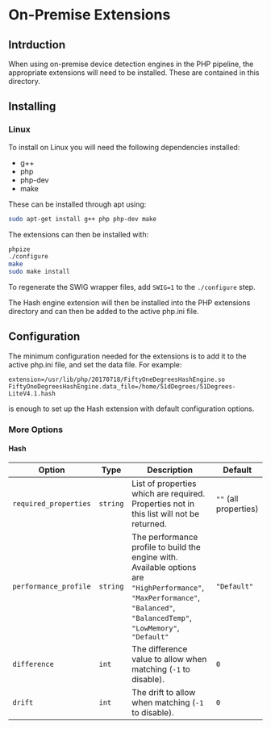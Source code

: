 # On-Premise Extensions

## Intrduction

When using on-premise device detection engines in the PHP pipeline, the appropriate extensions will need to be installed. These are contained in this directory.

## Installing

### Linux

To install on Linux you will need the following dependencies installed:

- g++
- php
- php-dev
- make

These can be installed through apt using:

``` bash
sudo apt-get install g++ php php-dev make
```

The extensions can then be installed with:

``` bash
phpize
./configure
make
sudo make install
```

To regenerate the SWIG wrapper files, add `SWIG=1` to the `./configure` step.

The Hash engine extension will then be installed into the PHP extensions directory and can then be added to the active php.ini file.

## Configuration

The minimum configuration needed for the extensions is to add it to the active php.ini file, and set the data file. For example:

```
extension=/usr/lib/php/20170718/FiftyOneDegreesHashEngine.so
FiftyOneDegreesHashEngine.data_file=/home/51dDegrees/51Degrees-LiteV4.1.hash
```

is enough to set up the Hash extension with default configuration options.

### More Options

#### Hash

| Option | Type | Description | Default |
| ------ | ---- | ----------- | ------- |
| `required_properties` | `string` | List of properties which are required. Properties not in this list will not be returned. | `""` (all properties) |
| `performance_profile` | `string` | The performance profile to build the engine with. Available options are `"HighPerformance"`, `"MaxPerformance"`, `"Balanced"`, `"BalancedTemp"`, `"LowMemory"`, `"Default"` | `"Default"` |
| `difference` | `int` | The difference value to allow when matching (`-1` to disable). | `0` |
| `drift` | `int` | The drift to allow when matching (`-1` to disable). | `0` |

